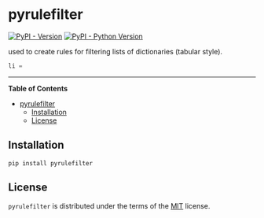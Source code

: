 # pyrulefilter

[![PyPI - Version](https://img.shields.io/pypi/v/pyrulefilter.svg)](https://pypi.org/project/pyrulefilter)
[![PyPI - Python Version](https://img.shields.io/pypi/pyversions/pyrulefilter.svg)](https://pypi.org/project/pyrulefilter)

used to create rules for filtering lists of dictionaries (tabular style).

```py
li = 

```

-----

**Table of Contents**

- [pyrulefilter](#pyrulefilter)
  - [Installation](#installation)
  - [License](#license)

## Installation

```console
pip install pyrulefilter
```

## License

`pyrulefilter` is distributed under the terms of the [MIT](https://spdx.org/licenses/MIT.html) license.
